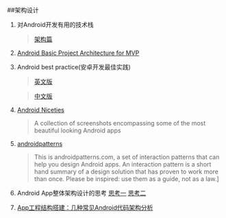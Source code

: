 ##架构设计


1. 对Android开发有用的技术栈
	
	>[架构篇](http://android.jobbole.com/82051/)

2. [Android Basic Project Architecture for MVP](https://medium.com/mobiwise-blog/android-basic-project-architecture-for-mvp-72f4b33252d0)

3. Android best practice(安卓开发最佳实践)
	>[英文版](https://github.com/futurice/android-best-practices)

	>[中文版](https://github.com/futurice/android-best-practices/blob/master/translations/Chinese/README.cn.md)


4. [Android Niceties](http://androidniceties.tumblr.com/)
	>A collection of screenshots encompassing some of the most beautiful looking Android apps

5. [androidpatterns](http://unitid.nl/androidpatterns/)
	>This is androidpatterns.com, a set of interaction patterns that can help you design Android apps. An interaction pattern is a short hand summary of a design solution that has proven to work more than once. Please be inspired: use them as a guide, not as a law.]
6. Android App整体架构设计的思考
[思考一](http://blog.csdn.net/luyi325xyz/article/details/43085409)
[思考二](http://blog.csdn.net/luyi325xyz/article/details/43482123)

7. [App工程结构搭建：几种常见Android代码架构分析](http://www.uml.org.cn/mobiledev/201310211.asp)




